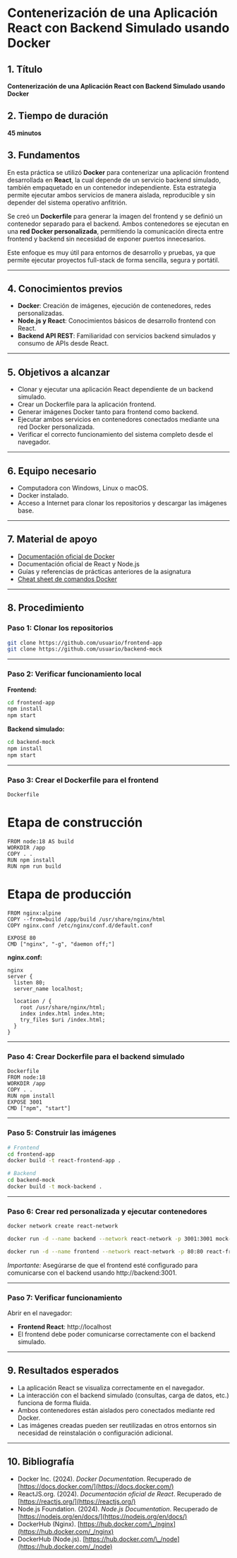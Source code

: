 # **Contenerización de una Aplicación React con Backend Simulado usando Docker**

## 1. Título

**Contenerización de una Aplicación React con Backend Simulado usando Docker**

## 2. Tiempo de duración

**45 minutos**

## 3. Fundamentos

En esta práctica se utilizó **Docker** para contenerizar una aplicación frontend desarrollada en **React**, la cual depende de un servicio backend simulado, también empaquetado en un contenedor independiente. Esta estrategia permite ejecutar ambos servicios de manera aislada, reproducible y sin depender del sistema operativo anfitrión.

Se creó un **Dockerfile** para generar la imagen del frontend y se definió un contenedor separado para el backend. Ambos contenedores se ejecutan en una **red Docker personalizada**, permitiendo la comunicación directa entre frontend y backend sin necesidad de exponer puertos innecesarios.

Este enfoque es muy útil para entornos de desarrollo y pruebas, ya que permite ejecutar proyectos full-stack de forma sencilla, segura y portátil.

---

## 4. Conocimientos previos

* **Docker**: Creación de imágenes, ejecución de contenedores, redes personalizadas.
* **Node.js y React**: Conocimientos básicos de desarrollo frontend con React.
* **Backend API REST**: Familiaridad con servicios backend simulados y consumo de APIs desde React.

---

## 5. Objetivos a alcanzar

* Clonar y ejecutar una aplicación React dependiente de un backend simulado.
* Crear un Dockerfile para la aplicación frontend.
* Generar imágenes Docker tanto para frontend como backend.
* Ejecutar ambos servicios en contenedores conectados mediante una red Docker personalizada.
* Verificar el correcto funcionamiento del sistema completo desde el navegador.

---

## 6. Equipo necesario

* Computadora con Windows, Linux o macOS.
* Docker instalado.
* Acceso a Internet para clonar los repositorios y descargar las imágenes base.

---

## 7. Material de apoyo

* [Documentación oficial de Docker](https://docs.docker.com/)
* Documentación oficial de React y Node.js
* Guías y referencias de prácticas anteriores de la asignatura
* [Cheat sheet de comandos Docker](https://dockerlabs.collabnix.com/docker/cheatsheet/)

---

## 8. Procedimiento

### Paso 1: Clonar los repositorios

```bash
git clone https://github.com/usuario/frontend-app
git clone https://github.com/usuario/backend-mock
```

---

### Paso 2: Verificar funcionamiento local

**Frontend:**

```bash
cd frontend-app
npm install
npm start
```

**Backend simulado:**

```bash
cd backend-mock
npm install
npm start
```

---

### Paso 3: Crear el Dockerfile para el frontend
```
Dockerfile
```
# Etapa de construcción
```
FROM node:18 AS build
WORKDIR /app
COPY . .
RUN npm install
RUN npm run build
```
# Etapa de producción
```
FROM nginx:alpine
COPY --from=build /app/build /usr/share/nginx/html
COPY nginx.conf /etc/nginx/conf.d/default.conf

EXPOSE 80
CMD ["nginx", "-g", "daemon off;"]
```

**nginx.conf:**
```
nginx
server {
  listen 80;
  server_name localhost;

  location / {
    root /usr/share/nginx/html;
    index index.html index.htm;
    try_files $uri /index.html;
  }
}

```
---

### Paso 4: Crear Dockerfile para el backend simulado
```
Dockerfile
FROM node:18
WORKDIR /app
COPY . .
RUN npm install
EXPOSE 3001
CMD ["npm", "start"]

```
---

### Paso 5: Construir las imágenes

```bash
# Frontend
cd frontend-app
docker build -t react-frontend-app .

# Backend
cd backend-mock
docker build -t mock-backend .
```

---

### Paso 6: Crear red personalizada y ejecutar contenedores

```bash
docker network create react-network

docker run -d --name backend --network react-network -p 3001:3001 mock-backend

docker run -d --name frontend --network react-network -p 80:80 react-frontend-app
```

*Importante:* Asegúrarse de que el frontend esté configurado para comunicarse con el backend usando http://backend:3001.

---

### Paso 7: Verificar funcionamiento

Abrir en el navegador:

* **Frontend React**: http://localhost
* El frontend debe poder comunicarse correctamente con el backend simulado.

---

## 9. Resultados esperados

* La aplicación React se visualiza correctamente en el navegador.
* La interacción con el backend simulado (consultas, carga de datos, etc.) funciona de forma fluida.
* Ambos contenedores están aislados pero conectados mediante red Docker.
* Las imágenes creadas pueden ser reutilizadas en otros entornos sin necesidad de reinstalación o configuración adicional.

---

## 10. Bibliografía

* Docker Inc. (2024). *Docker Documentation*. Recuperado de [https://docs.docker.com/](https://docs.docker.com/)
* ReactJS.org. (2024). *Documentación oficial de React*. Recuperado de [https://reactjs.org/](https://reactjs.org/)
* Node.js Foundation. (2024). *Node.js Documentation*. Recuperado de [https://nodejs.org/en/docs/](https://nodejs.org/en/docs/)
* DockerHub (Nginx). [https://hub.docker.com/\_/nginx](https://hub.docker.com/_/nginx)
* DockerHub (Node.js). [https://hub.docker.com/\_/node](https://hub.docker.com/_/node)


